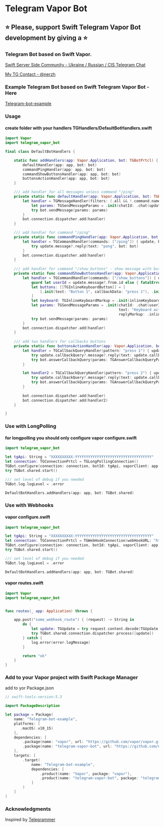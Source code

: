 # Telegram Vapor Bot

## ⭐️ Please, support Swift Telegram Vapor Bot development by giving a ⭐️

### Telegram Bot based on Swift Vapor.
[Swift Server Side Community - Ukraine / Russian / CIS Telegram Chat](https://t.me/server_side_swift)

[My TG Contact - @nerzh](https://t.me/nerzh)

### Example Telegram Bot based on Swift Telegram Vapor Bot - Here
[Telegram-bot-example](https://github.com/nerzh/telegram-vapor-bot/tree/master/Telegram-bot-example)

### Usage

#### create folder with your handlers **TGHandlers/DefaultBotHandlers.swift**
```swift
import Vapor
import telegram_vapor_bot

final class DefaultBotHandlers {

    static func addHandlers(app: Vapor.Application, bot: TGBotPrtcl) {
        defaultHandler(app: app, bot: bot)
        commandPingHandler(app: app, bot: bot)
        commandShowButtonsHandler(app: app, bot: bot)
        buttonsActionHandler(app: app, bot: bot)
    }

    /// add handler for all messages unless command "/ping" 
    private static func defaultHandler(app: Vapor.Application, bot: TGBotPrtcl) {
        let handler = TGMessageHandler(filters: (.all && !.command.names(["/ping"]))) { update, bot in
            let params: TGSendMessageParams = .init(chatId: .chat(update.message!.chat.id), text: "Success")
            try bot.sendMessage(params: params)
        }
        bot.connection.dispatcher.add(handler)
    }

    /// add handler for command "/ping"
    private static func commandPingHandler(app: Vapor.Application, bot: TGBotPrtcl) {
        let handler = TGCommandHandler(commands: ["/ping"]) { update, bot in
            try update.message?.reply(text: "pong", bot: bot)
        }
        bot.connection.dispatcher.add(handler)
    }
    
    /// add handler for command "/show_buttons" - show message with buttons
    private static func commandShowButtonsHandler(app: Vapor.Application, bot: TGBotPrtcl) {
        let handler = TGCommandHandler(commands: ["/show_buttons"]) { update, bot in
            guard let userId = update.message?.from.id else { fatalError("user id not found") }
            let buttons: [[TGInlineKeyboardButton]] = [
                [.init(text: "Button 1", callbackData: "press 1"), .init(text: "Button 2", callbackData: "press 2")]
            ]
            let keyboard: TGInlineKeyboardMarkup = .init(inlineKeyboard: buttons)
            let params: TGSendMessageParams = .init(chatId: .chat(userId),
                                                    text: "Keyboard activ",
                                                    replyMarkup: .inlineKeyboardMarkup(keyboard))
            try bot.sendMessage(params: params)
        }
        bot.connection.dispatcher.add(handler)
    }
    
    /// add two handlers for callbacks buttons
    private static func buttonsActionHandler(app: Vapor.Application, bot: TGBotPrtcl) {
        let handler = TGCallbackQueryHandler(pattern: "press 1") { update, bot in
            try update.callbackQuery?.message?.reply(text: update.callbackQuery?.data ?? "data not exist", bot: bot)
            try bot.answerCallbackQuery(params: TGAnswerCallbackQueryParams(callbackQueryId: update.callbackQuery?.id ?? "0"))
        }

        let handler2 = TGCallbackQueryHandler(pattern: "press 2") { update, bot in
            try update.callbackQuery?.message?.reply(text: update.callbackQuery?.data ?? "data not exist", bot: bot)
            try bot.answerCallbackQuery(params: TGAnswerCallbackQueryParams(callbackQueryId: update.callbackQuery?.id ?? "0"))
        }
        
        bot.connection.dispatcher.add(handler)
        bot.connection.dispatcher.add(handler2)
    }

}

```

### Use with LongPolling

#### for longpolling you should only configure vapor **configure.swift**

```swift
import telegram_vapor_bot

let tgApi: String = "XXXXXXXXXX:YYYYYYYYYYYYYYYYYYYYYYYYYYYYYYYYYYY"
let connection: TGConnectionPrtcl = TGLongPollingConnection()
TGBot.configure(connection: connection, botId: tgApi, vaporClient: app.client)
try TGBot.shared.start()

/// set level of debug if you needed 
TGBot.log.logLevel = .error

DefaultBotHandlers.addHandlers(app: app, bot: TGBot.shared)
```



### Use with Webhooks

#### vapor **configure.swift**

```swift
import telegram_vapor_bot

let tgApi: String = "XXXXXXXXXX:YYYYYYYYYYYYYYYYYYYYYYYYYYYYYYYYYYY"
let connection: TGConnectionPrtcl = TGWebHookConnection(webHookURL: "https://your_domain/some_webhook_route")
TGBot.configure(connection: connection, botId: tgApi, vaporClient: app.client)
try TGBot.shared.start()

/// set level of debug if you needed 
TGBot.log.logLevel = .error

DefaultBotHandlers.addHandlers(app: app, bot: TGBot.shared)
```

#### vapor **routes.swift**

```swift
import Vapor
import telegram_vapor_bot


func routes(_ app: Application) throws {

    app.post("some_webhook_route") { (request) -> String in
        do {
            let update: TGUpdate = try request.content.decode(TGUpdate.self)
            try TGBot.shared.connection.dispatcher.process([update])
        } catch {
            log.error(error.logMessage)
        }

        return "ok"
    }
}
```



### Add to your Vapor project with Swift Package Manager
add to yor Package.json

```swift
// swift-tools-version:5.3

import PackageDescription

let package = Package(
    name: "Telegram-bot-example",
    platforms: [
       .macOS(.v10_15)
    ],
    dependencies: [
        .package(name: "vapor", url: "https://github.com/vapor/vapor.git", .upToNextMajor(from: "4.45.0")),
        .package(name: "telegram-vapor-bot", url: "https://github.com/nerzh/telegram-vapor-bot", .upToNextMajor(from: "1.2.4")),
    ],
    targets: [
        .target(
            name: "Telegram-bot-example",
            dependencies: [
                .product(name: "Vapor", package: "vapor"),
                .product(name: "telegram-vapor-bot", package: "telegram-vapor-bot"),
            ]
        )
    ]
)
```

### Acknowledgments

Inspired by [Telegrammer](https://github.com/givip/Telegrammer)
